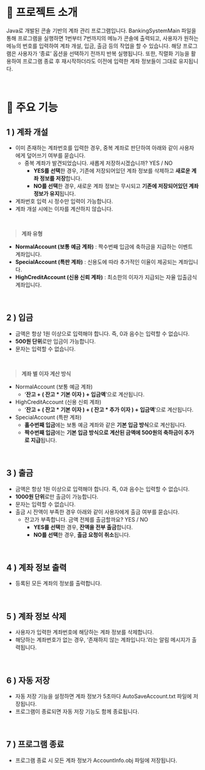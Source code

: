 # 📝 프로젝트 소개
Java로 개발된 콘솔 기반의 계좌 관리 프로그램입니다. 
BankingSystemMain 파일을 통해 프로그램을 실행하면 1번부터 7번까지의 메뉴가 콘솔에 출력되고, 사용자가 원하는 메뉴의 번호를 입력하여 계좌 개설, 입금, 출금 등의 작업을 할 수 있습니다.
해당 프로그램은 사용자가 ‘종료’ 옵션을 선택하기 전까지 반복 실행됩니다.
또한, 직렬화 기능을 활용하여 프로그램 종료 후 재시작하더라도 이전에 입력한 계좌 정보들이 그대로 유지됩니다.

<br/>

# 💼 주요 기능
## 1 ) 계좌 개설
- 이미 존재하는 계좌번호를 입력한 경우, 중복 계좌로 판단하여 아래와 같이 사용자에게 덮어쓰기 여부를 묻습니다.
    - 중복 계좌가 발견되었습니다.  새롭게 저장하시겠습니까? YES / NO
        - **YES를 선택**한 경우, 기존에 저장되어있던 계좌 정보를 삭제하고 **새로운 계좌 정보를 저장**합니다.
        - **NO를 선택**한 경우, 새로운 계좌 정보는 무시되고 **기존에 저장되어있던 계좌 정보가 유지**됩니다.
- 계좌번호 입력 시 정수만 입력이 가능합니다.
- 계좌 개설 시에는 이자를 계산하지 않습니다.

<br/>

> **계좌 유형**
> 
- **NormalAccount (보통 예금 계좌)** : 짝수번째 입금에 축하금을 지급하는 이벤트 계좌입니다.
- **SpecialAccount (특판 계좌)** : 신용도에 따라 추가적인 이율이 제공되는 계좌입니다.
- **HighCreditAccount (신용 신뢰 계좌)** : 최소한의 이자가 지급되는 자율 입출금식 계좌입니다.

<br/>

## 2 ) 입금
- 금액은 항상 1원 이상으로 입력해야 합니다. 즉, 0과 음수는 입력할 수 없습니다.
- **500원 단위**로만 입금이 가능합니다.
- 문자는 입력할 수 없습니다.

<br/>

> **계좌 별 이자 계산 방식**
> 
- NormalAccount (보통 예금 계좌)
    - ‘**잔고 + ( 잔고 * 기본 이자 ) + 입금액**’으로 계산됩니다.
- HighCreditAccount (신용 신뢰 계좌)
    - ‘**잔고 + ( 잔고 * 기본 이자 ) + ( 잔고 * 추가 이자 ) + 입금액**’으로 계산됩니다.
- SpecialAccount (특판 계좌)
    - **홀수번째 입금**에는 보통 예금 계좌와 같은 **기본 입금 방식**으로 계산됩니다.
    - **짝수번째 입금**에는 **기본 입금 방식으로 계산된 금액에 500원의 축하금이 추가로 지급**됩니다.

<br/>

## 3 ) 출금
- 금액은 항상 1원 이상으로 입력해야 합니다. 즉, 0과 음수는 입력할 수 없습니다.
- **1000원 단위**로만 출금이 가능합니다.
- 문자는 입력할 수 없습니다.
- 출금 시 잔액이 부족한 경우 아래와 같이 사용자에게 출금 여부를 묻습니다.
    - 잔고가 부족합니다. 금액 전체를 출금할까요? YES / NO
        - **YES를 선택**한 경우, **잔액을 전부 출금**합니다.
        - **NO를 선택**한 경우, **출금 요청이 취소**됩니다.

<br/>

## 4 ) 계좌 정보 출력
- 등록된 모든 계좌의 정보를 출력합니다.

<br/>

## 5 ) 계좌 정보 삭제
- 사용자가 입력한 계좌번호에 해당하는 계좌 정보를 삭제합니다.
- 해당하는 계좌번호가 없는 경우, ‘존재하지 않는 계좌입니다.’라는 알림 메시지가 출력됩니다.

<br/>

## 6 ) 자동 저장
- 자동 저장 기능을 설정하면 계좌 정보가 5초마다 AutoSaveAccount.txt 파일에 저장됩니다.
- 프로그램이 종료되면 자동 저장 기능도 함께 종료됩니다.

<br/>

## 7 ) 프로그램 종료
- 프로그램 종료 시 모든 계좌 정보가 AccountInfo.obj 파일에 저장됩니다.
